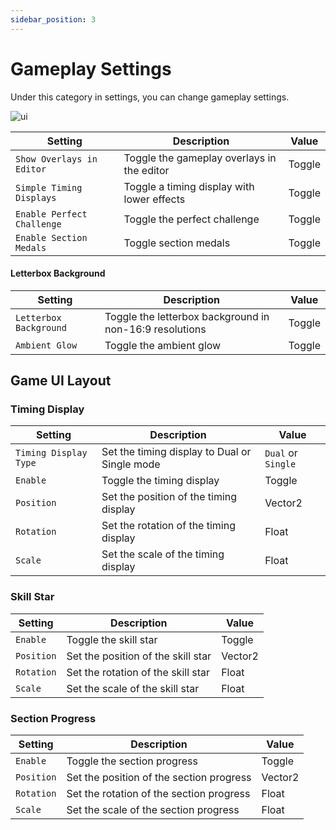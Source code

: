 ```yaml
---
sidebar_position: 3
---
```


# Gameplay Settings

Under this category in settings, you can change gameplay settings.

![ui](/img/docs/hsui/settings/game.png)

|Setting|Description|Value|
|---|---|---|
|`Show Overlays in Editor`|Toggle the gameplay overlays in the editor|Toggle|
|`Simple Timing Displays`|Toggle a timing display with lower effects|Toggle|
|`Enable Perfect Challenge`|Toggle the perfect challenge|Toggle|
|`Enable Section Medals`|Toggle section medals|Toggle|

#### Letterbox Background
|Setting|Description|Value|
|---|---|---|
|`Letterbox Background`|Toggle the letterbox background in non-16:9 resolutions|Toggle|
|`Ambient Glow`|Toggle the ambient glow|Toggle|

## Game UI Layout
### Timing Display
|Setting|Description|Value|
|---|---|---|
|`Timing Display Type`|Set the timing display to Dual or Single mode|`Dual` or `Single`|
|`Enable`|Toggle the timing display|Toggle|
|`Position`|Set the position of the timing display|Vector2|
|`Rotation`|Set the rotation of the timing display|Float|
|`Scale`|Set the scale of the timing display|Float|

### Skill Star
|Setting|Description|Value|
|---|---|---|
|`Enable`|Toggle the skill star|Toggle|
|`Position`|Set the position of the skill star|Vector2|
|`Rotation`|Set the rotation of the skill star|Float|
|`Scale`|Set the scale of the skill star|Float|

### Section Progress
|Setting|Description|Value|
|---|---|---|
|`Enable`|Toggle the section progress|Toggle|
|`Position`|Set the position of the section progress|Vector2|
|`Rotation`|Set the rotation of the section progress|Float|
|`Scale`|Set the scale of the section progress|Float|
